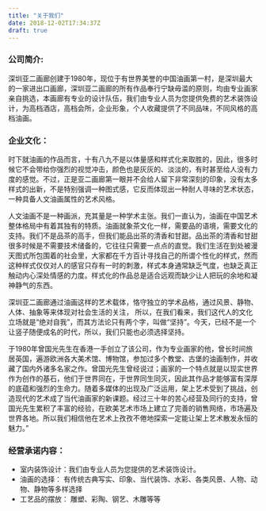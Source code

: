 ```yaml
---
title: "关于我们"
date: 2018-12-02T17:34:37Z
draft: true
---
```

### 公司简介:

深圳亚二画廊创建于1980年，现位于有世界美誉的中国油画第一村，是深圳最大的一家进出口画廊，深圳亚二画廊的所有作品奉行宁缺毋滥的原则，均由专业画家亲自挑选，本画廊有专业的设计队伍，我们由专业人员为您提供免费的艺术装饰设计，为高档酒店，高档会所，企业形象，个人收藏提供了不同品味，不同风格的高档油画。

### 企业文化：
时下就油画的作品而言，十有八九不是以体量感和样式化来取胜的，因此，很多时候它不会带给你强烈的视觉冲击，颜色也是灰灰的、淡淡的，有时甚至给人没有力度的感觉。不过，正是亚二画廊第一眼并不会给人留下非常深刻的印象，没有太多样式的出新，不是特别强调一种图式感，它反而体现出一种耐人寻味的艺术状态，一种具备人文油画属性的艺术风格。

人文油画不是一种画派，充其量是一种学术主张。我们一直认为，油画在中国艺术整体格局中有着其独有的特质。油画就象茶文化一样，需要品的语境，需要文化的支持。我们不是品茶的高手，但我们能品出茶的清香和甘甜。品出茶的清香和甘甜很多时候是不需要技术储备的，它往往只需要一点点的直觉。我们生活在到处被漫天图式所包围着的社会里，大家都在千方百计寻找自己的所谓个性化的样式，然而这种样式仅仅对人的感官只存有一时的刺激，样式本身通常缺乏气度，也缺乏真正触动内心深处情感的力度。样式化的作品总是适合远观而缺少让人把玩的余地和凝神静气的东西。

深圳亚二画廊通过油画这样的艺术载体，恪守独立的学术品格，通过风景、静物、人体、抽象等来体现对社会生活的关注，  所以，在我们看来，我们这代人的文化立场就是“绝对自我”，而其方法论只有两个字，叫做“坚持”。今天，已经不是一个让竖子随便成名的时代，所以，我们只能也必须选择坚持。

于1980年曾国光先生在香港一手创立了该公司，作为专业画家的他，曾长时间旅居英国，遍游欧洲各大美术馆、博物馆，参加过多个教堂、古堡的油画制作，并收藏了国内外诸多名家之作。曾国光先生曾经说过；画家的一个特点就是以现实世界作为创作的基石，他们于世界同在，于世界同生同灭，因此其作品才能够富有深厚的底蕴和强烈的生命力。随着多媒体的出现及广泛运用，架上艺术受到了挑战，创造现代的艺术成了当代油画家的新课题。经过三十年的苦心经营及同行的支持，曾国光先生累积了丰富的经验，在欧美艺术市场上建立了完善的销售网络，市场遍及世界各地。所以我们相信他在艺术上孜孜不倦地探索一定能让架上艺术散发永恒的魅力。”

### 经营承诺内容：
* 室内装饰设计：我们由专业人员为您提供的艺术装饰设计。
* 油画的选择： 有传统古典写实、印象、当代装饰、水彩、各类风景、人物、动物、静物等多样选择
* 工艺品的摆放： 雕塑、彩陶、钢艺、木雕等等
